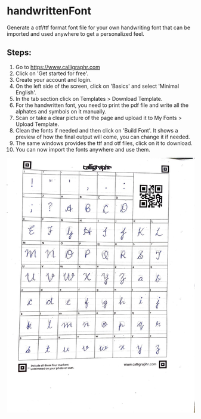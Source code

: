 # handwrittenFont
Generate a otf/ttf format font file for your own handwriting font that can be imported and used anywhere to get a personalized feel.

## Steps:

1.  Go to https://www.calligraphr.com
2.  Click on 'Get started for free'.
3.  Create your account and login.
4.  On the left side of the screen, click on 'Basics' and select 'Minimal English'.
5.  In the tab section click on Templates > Download Template.
6.  For the handwritten font, you need to print the pdf file and write all the alphates and symbols on it manually.
7.  Scan or take a clear picture of the page and upload it to My Fonts > Upload Template.
8.  Clean the fonts if needed and then click on 'Build Font'. It shows a preview of how the final output will come, you can change it if needed.
9.  The same windows provides the ttf and otf files, click on it to download.
10. You can now import the fonts anywhere and use them.

![alt text](https://github.com/ishawakankar/handwrittenFont/blob/main/letters.jpeg?raw=true)
